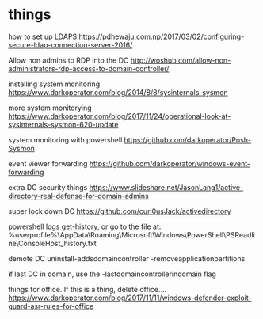 # things

how to set up LDAPS
https://pdhewaju.com.np/2017/03/02/configuring-secure-ldap-connection-server-2016/

Allow non admins to RDP into the DC
http://woshub.com/allow-non-administrators-rdp-access-to-domain-controller/

installing system monitoring 
https://www.darkoperator.com/blog/2014/8/8/sysinternals-sysmon

more system monitorying
https://www.darkoperator.com/blog/2017/11/24/operational-look-at-sysinternals-sysmon-620-update

system monitoring with powershell
https://github.com/darkoperator/Posh-Sysmon

event viewer forwarding
https://github.com/darkoperator/windows-event-forwarding

extra DC security things
https://www.slideshare.net/JasonLang1/active-directory-real-defense-for-domain-admins

super lock down DC
https://github.com/curi0usJack/activedirectory




powershell logs
get-history, or go to the file at:
%userprofile%\AppData\Roaming\Microsoft\Windows\PowerShell\PSReadline\ConsoleHost_history.txt




demote DC
uninstall-addsdomaincontroller -removeapplicationpartitions

if last DC in domain, use the -lastdomaincontrollerindomain flag





things for office. If this is a thing, delete office....
https://www.darkoperator.com/blog/2017/11/11/windows-defender-exploit-guard-asr-rules-for-office

